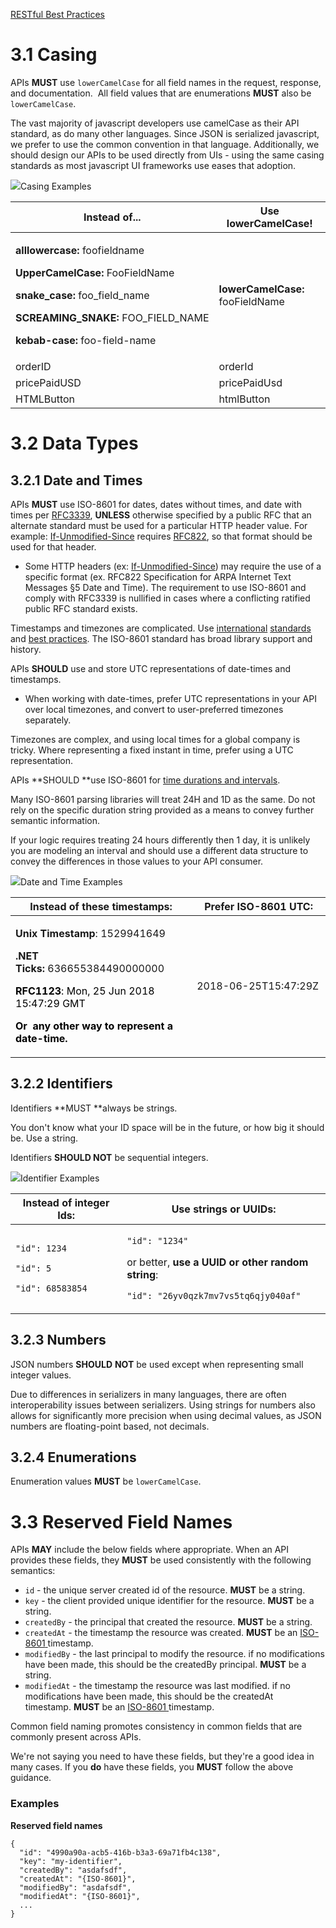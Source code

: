 [RESTful Best Practices](Home)

3.1 Casing
==========

APIs **MUST** use `lowerCamelCase` for all field names in the request,
response, and documentation.  All field values that are enumerations
**MUST** also be `lowerCamelCase`.

  

<span
class="aui-icon aui-icon-small aui-iconfont-info confluence-information-macro-icon"></span>

The vast majority of javascript developers use camelCase as their API
standard, as do many other languages. Since JSON is serialized
javascript, we prefer to use the common convention in that language.
Additionally, we should design our APIs to be used directly from UIs -
using the same casing standards as most javascript UI frameworks use
eases that adoption.

  

<span
class="expand-control-icon"><img src="assets/images/icons/grey_arrow_down.png" class="expand-control-image" /></span><span
class="expand-control-text">Casing Examples</span>

<table>
<colgroup>
<col style="width: 54%" />
<col style="width: 45%" />
</colgroup>
<thead>
<tr class="header">
<th>Instead of...</th>
<th>Use lowerCamelCase!</th>
</tr>
</thead>
<tbody>
<tr class="odd">
<td><p><strong>alllowercase:</strong> foofieldname</p>
<p><strong>UpperCamelCase:</strong> FooFieldName</p>
<p><strong>snake_case:</strong> foo_field_name</p>
<p><strong>SCREAMING_SNAKE:</strong> FOO_FIELD_NAME</p>
<p><strong>kebab-case:</strong> foo-field-name</p></td>
<td><strong>lowerCamelCase:</strong> fooFieldName</td>
</tr>
<tr class="even">
<td>orderID</td>
<td>orderId</td>
</tr>
<tr class="odd">
<td>pricePaidUSD</td>
<td>pricePaidUsd</td>
</tr>
<tr class="even">
<td>HTMLButton</td>
<td>htmlButton</td>
</tr>
</tbody>
</table>

3.2 Data Types
==============

3.2.1 Date and Times
--------------------

APIs **<span class="inline-comment-marker"
data-ref="61c12eb1-684d-4a46-b696-7ab71ef7fe03">MUST</span>**<span
class="inline-comment-marker"
data-ref="61c12eb1-684d-4a46-b696-7ab71ef7fe03"> use ISO-8601 for dates,
dates without times, and date with times</span> per
<a href="https://www.ietf.org/rfc/rfc3339.txt" class="external-link">RFC3339</a>,
**UNLESS** otherwise specified by a public RFC that an alternate
standard must be used for a particular HTTP header value. For
example: <a href="https://tools.ietf.org/html/rfc7232#section-3.4" class="external-link">If-Unmodified-Since</a> requires
<a href="https://www.w3.org/Protocols/rfc822/#z28" class="external-link">RFC822</a>,
so that format should be used for that header.

-   Some HTTP headers (ex:
    <a href="https://tools.ietf.org/html/rfc7232#section-3.4" class="external-link">If-Unmodified-Since</a>)
    may require the use of a specific format (ex. RFC822 Specification
    for ARPA Internet Text Messages §5 Date and Time). The requirement
    to use ISO-8601 and comply with RFC3339 is nullified in cases where
    a conflicting ratified public RFC standard exists.

  

<span
class="aui-icon aui-icon-small aui-iconfont-info confluence-information-macro-icon"></span>

Timestamps and timezones are complicated. Use
<a href="https://en.wikipedia.org/wiki/ISO_8601" class="external-link">international</a>
<a href="https://www.ietf.org/rfc/rfc3339.txt" class="external-link">standards</a>
and
<a href="http://apiux.com/2013/03/20/5-laws-api-dates-and-times/" class="external-link">best practices</a>. The
ISO-8601 standard has broad library support and history.

  

APIs **SHOULD** use and store UTC representations of date-times and
timestamps.

-   When working with date-times, prefer UTC representations in your API
    over local timezones, and convert to user-preferred timezones
    separately.

  

<span
class="aui-icon aui-icon-small aui-iconfont-info confluence-information-macro-icon"></span>

Timezones are complex, and using local times for a global company is
tricky. Where representing a fixed instant in time, prefer using a UTC
representation.  

  

APIs **SHOULD **use ISO-8601 for
<a href="https://en.wikipedia.org/wiki/ISO_8601#Time_intervals" class="external-link">time durations and intervals</a>.

<span
class="aui-icon aui-icon-small aui-iconfont-error confluence-information-macro-icon"></span>

Many ISO‌-8601 parsing libraries will treat 24H and 1D as the same. Do
not rely on the specific duration string provided as a means to convey
further semantic information.

If your logic requires treating 24 hours differently then 1 day, it is
unlikely you are modeling an interval and should use a different data
structure to convey the differences in those values to your API
consumer.

  

<span
class="expand-control-icon"><img src="assets/images/icons/grey_arrow_down.png" class="expand-control-image" /></span><span
class="expand-control-text">Date and Time Examples</span>

<table>
<colgroup>
<col style="width: 57%" />
<col style="width: 42%" />
</colgroup>
<thead>
<tr class="header">
<th>Instead of these timestamps:</th>
<th>Prefer ISO-8601 UTC:</th>
</tr>
</thead>
<tbody>
<tr class="odd">
<td><p><strong>Unix Timestamp</strong>: 1529941649</p>
<p><strong>.NET Ticks:</strong> 636655384490000000</p>
<p><span style="color: rgb(0,0,0);"><strong>RFC1123</strong>: Mon, 25 Jun 2018 15:47:29 GMT</span></p>
<p><strong><span style="color: rgb(0,0,0);">Or  any other way to represent a date-time.</span></strong></p></td>
<td>2018-06-25T15:47:29Z</td>
</tr>
</tbody>
</table>

3.2.2 Identifiers
-----------------

Identifiers **MUST **always be strings.

<span
class="aui-icon aui-icon-small aui-iconfont-info confluence-information-macro-icon"></span>

You don't know what your ID space will be in the future, or how big it
should be. Use a string.

Identifiers **SHOULD NOT** be sequential integers.

<span
class="expand-control-icon"><img src="assets/images/icons/grey_arrow_down.png" class="expand-control-image" /></span><span
class="expand-control-text">Identifier Examples</span>

<table>
<colgroup>
<col style="width: 35%" />
<col style="width: 64%" />
</colgroup>
<thead>
<tr class="header">
<th>Instead of integer Ids:</th>
<th>Use strings or UUIDs:</th>
</tr>
</thead>
<tbody>
<tr class="odd">
<td><p><code>"id": 1234</code></p>
<p><code>"id": 5</code></p>
<p><code>"id": 68583854</code></p></td>
<td><p><code>"id": "1234"</code></p>
<p>or better, <strong>use a UUID or other random string</strong>:</p>
<p><code>"id": "26yv0qzk7mv7vs5tq6qjy040af"</code></p></td>
</tr>
</tbody>
</table>

3.2.3 Numbers
-------------

JSON numbers **SHOULD** **NOT** be used except when representing small
integer values.

<span
class="aui-icon aui-icon-small aui-iconfont-info confluence-information-macro-icon"></span>

Due to differences in serializers in many languages, there are often
interoperability issues between serializers. Using strings for numbers
also allows for significantly more precision when using decimal values,
as JSON numbers are floating-point based, not decimals.

3.2.4 Enumerations
------------------

Enumeration values **MUST** be `lowerCamelCase`.

3.3 Reserved Field Names
========================

APIs **MAY** include the below fields where appropriate. When an API
provides these fields, they **MUST** be used consistently with the
following semantics: 

-   `id` - the unique server created id of the resource. **MUST** be a
    string.
-   `key` - the client provided unique identifier for the
    resource. **MUST** be a string.
-   `createdBy` - the principal that created the resource. **MUST** be a
    string.
-   `createdAt` - the timestamp the resource was created. **MUST** be
    an <a href="https://en.wikipedia.org/wiki/ISO_8601" class="external-link">ISO-8601</a><a href="https://en.wikipedia.org/wiki/ISO_8601" class="external-link"> </a>timestamp.
-   `modifiedBy` - the last principal to modify the resource. if no
    modifications have been made, this should be the createdBy
    principal. **MUST** be a string.
-   `modifiedAt` - the timestamp the resource was last modified. if no
    modifications have been made, this should be the createdAt
    timestamp. **MUST** be
    an <a href="https://en.wikipedia.org/wiki/ISO_8601" class="external-link">ISO-8601</a><a href="https://en.wikipedia.org/wiki/ISO_8601" class="external-link"> </a>timestamp.

  

<span
class="aui-icon aui-icon-small aui-iconfont-info confluence-information-macro-icon"></span>

Common field naming promotes consistency in common fields that are
commonly present across APIs.

<span
class="aui-icon aui-icon-small aui-iconfont-warning confluence-information-macro-icon"></span>

We're not saying you need to have these fields, but they're a good idea
in many cases. If you **do** have these fields, you **MUST** follow the
above guidance.

### Examples

**Reserved field names**

``` syntaxhighlighter-pre
{
  "id": "4990a90a-acb5-416b-b3a3-69a71fb4c138",
  "key": "my-identifier",
  "createdBy": "asdafsdf",
  "createdAt": "{ISO-8601}",
  "modifiedBy": "asdafsdf",
  "modifiedAt": "{ISO-8601}",
  ...
}
```

